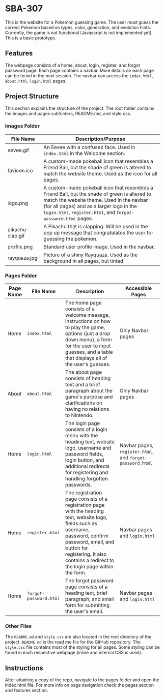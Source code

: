 # SBA-307
This is the website for a Pokemon guessing game. The user must guess the correct Pokemon based on types, color, generation, and evolution hints. Currently, the game is not functional (Javascript is not implemented yet). This is a basic prototype.

## Features
The webpage consists of a home, about, login, register, and forgot password page. Each page contains a navbar. More details on each page can be found in the next session. The navbar can access the `index.html`, `about.html`, `login.html` pages.

## Project Structure
This section explains the structure of the project. The root folder contains the images and pages subfolders, README.md, and style.css.

### Images Folder
| File Name | Description/Purpose |
| --- | --- |
| eevee.gif | An Eevee with a confused face. Used in `index.html` in the Welcome section. |
| favicon.ico | A custom-made pokeball icon that resembles a Friend Ball, but the shade of green is altered to match the website theme. Used as the icon for all pages. |
| logo.png | A custom-made pokeball icon that resembles a Friend Ball, but the shade of green is altered to match the website theme. Used in the navbar (for all pages) and as a larger logo in the `login.html`, `register.html`, and `forgot-password.html` pages. |
| pikachu-clap.gif | A Pikachu that is clapping. Will be used in the pop up message that congratulates the user for guessing the pokemon. |
| profile.png | Standard user profile image. Used in the navbar. |
| rayquaza.jpg | Picture of a shiny Rayquaza. Used as the background in all pages, but tinted. |

### Pages Folder
| Page Name | File Name | Description | Accessible Pages |
| --- | --- | --- | --- |
| Home | `index.html` | The home page consists of a welcome message, instructions on how to play the game, options (just a drop down menu), a form for the user to input guesses, and a table that displays all of the user's guesses.| Only Navbar pages |
| About | `about.html` | The about page consists of heading text and a brief paragraph about the game's purpose and clarifications on having no relations to Nintendo. | Only Navbar pages |
| Home | `login.html` | The login page consists of a login menu with the heading text, website logo, username and password fields, login button, and additional redirects for registering and handling forgotten passwords. | Navbar pages, `register.html`, and `forgot-password.html` |
| Home | `register.html` | The registration page consists of a registration page with the heading text, website logo, fields such as username, password, confirm password, email, and button for registering. It also contains a redirect to the login page within the form. | Navbar pages and `login.html` |
| Home | `forgot-password.html` | The forgot password page consists of a heading text, brief paragraph, and small form for submitting the user's email. | Navbar pages and `login.html` |

### Other Files
The `README.md` and `style.css` are also located in the root directory of the project. `README.md` is the read me file for the GitHub repository. The `style.css` file contains most of the styling for all pages. Some styling can be found in each respective webpage (inline and internal CSS is used).

## Instructions
After attaining a copy of the repo, navigate to the pages folder and open the index.html file. For more info on page navigation check the pages section and features section.